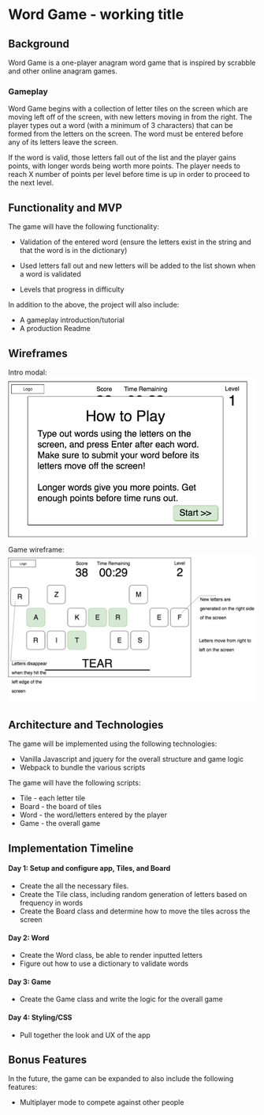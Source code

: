 # Word Game - working title
## Background

Word Game is a one-player anagram word game that is inspired by scrabble and other online anagram games.

### Gameplay

Word Game begins with a collection of letter tiles on the screen which are moving left off of the screen, with new letters moving in from the right. The player types out a word (with a minimum of 3 characters) that can be formed from the letters on the screen. The word must be entered before any of its letters leave the screen.

If the word is valid, those letters fall out of the list and the player gains points, with longer words being worth more points. The player needs to reach X number of points per level before time is up in order to proceed to the next level.

## Functionality and MVP

The game will have the following functionality:

* Validation of the entered word (ensure the letters exist in the string and that the word is in the dictionary)

* Used letters fall out and new letters will be added to the list shown when a word is validated

* Levels that progress in difficulty

In addition to the above, the project will also include:

* A gameplay introduction/tutorial
* A production Readme


## Wireframes

Intro modal:
![intro-page](./wireframes/Word-Game-intro.png)

Game wireframe:
![word-drop](./wireframes/Word-Game.png)

## Architecture and Technologies

The game will be implemented using the following technologies:

* Vanilla Javascript and jquery for the overall structure and game logic
* Webpack to bundle the various scripts

The game will have the following scripts:

* Tile - each letter tile
* Board - the board of tiles
* Word - the word/letters entered by the player
* Game - the overall game



## Implementation Timeline

#### Day 1: Setup and configure app, Tiles, and Board
* Create the all the necessary files.
* Create the Tile class, including random generation of letters based on frequency in words
* Create the Board class and determine how to move the tiles across the screen

#### Day 2: Word
* Create the Word class, be able to render inputted letters
* Figure out how to use a dictionary to validate words

#### Day 3: Game
* Create the Game class and write the logic for the overall game

#### Day 4: Styling/CSS
* Pull together the look and UX of the app

## Bonus Features
In the future, the game can be expanded to also include the following features:
* Multiplayer mode to compete against other people
